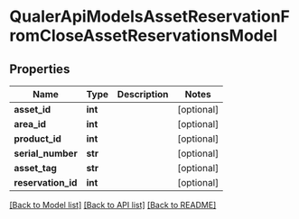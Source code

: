 # QualerApiModelsAssetReservationFromCloseAssetReservationsModel

## Properties
Name | Type | Description | Notes
------------ | ------------- | ------------- | -------------
**asset_id** | **int** |  | [optional] 
**area_id** | **int** |  | [optional] 
**product_id** | **int** |  | [optional] 
**serial_number** | **str** |  | [optional] 
**asset_tag** | **str** |  | [optional] 
**reservation_id** | **int** |  | [optional] 

[[Back to Model list]](../README.md#documentation-for-models) [[Back to API list]](../README.md#documentation-for-api-endpoints) [[Back to README]](../README.md)


